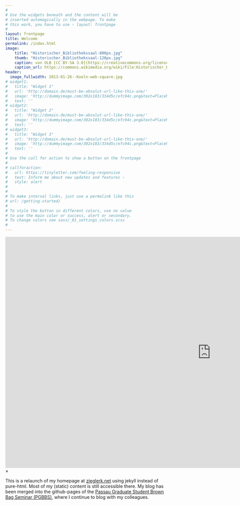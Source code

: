 ```yaml
---
#
# Use the widgets beneath and the content will be
# inserted automagically in the webpage. To make
# this work, you have to use › layout: frontpage
#
layout: frontpage
title: Welcome
permalink: /index.html
image:
    title: "Historischer_Bibliothekssaal-800px.jpg"
    thumb: "Historischer_Bibliothekssaal-128px.jpg"
    caption: von OLB [CC BY-SA 3.0](https://creativecommons.org/licenses/by-sa/3.0), vom Wikimedia Commons
    caption_url: https://commons.wikimedia.org/wiki/File:Historischer_Bibliothekssaal.JPG
header:
  image_fullwidth: 2013-01-26--Koeln-web-square.jpg
# widget1:
#   title: "Widget 1"
#   url: 'http://domain.de/must-be-absolut-url-like-this-one/'
#   image: 'http://dummyimage.com/302x183/334d5c/efc94c.png&text=Placeholder'
#   text: ''
# widget2:
#   title: "Widget 2"
#   url: 'http://domain.de/must-be-absolut-url-like-this-one/'
#   image: 'http://dummyimage.com/302x183/334d5c/efc94c.png&text=Placeholder'
#   text: ''
# widget3:
#   title: "Widget 3"
#   url: 'http://domain.de/must-be-absolut-url-like-this-one/'
#   image: 'http://dummyimage.com/302x183/334d5c/efc94c.png&text=Placeholder'
#   text: ''
#
# Use the call for action to show a button on the frontpage
#
# callforaction:
#   url: https://tinyletter.com/feeling-responsive
#   text: Inform me about new updates and features ›
#   style: alert
#
#
# To make internal links, just use a permalink like this
# url: /getting-started/
#
# To style the button in different colors, use no value
# to use the main color or success, alert or secondary.
# To change colors see sass/_01_settings_colors.scss
#
---
```

<div id="videoModal" class="reveal-modal large" data-reveal="">
  <div class="flex-video widescreen vimeo" style="display: block;">
    <iframe width="1280" height="720" src="https://www.youtube.com/embed/3b5zCFSmVvU" frameborder="0" allowfullscreen></iframe>
  </div>
  <a class="close-reveal-modal">&#215;</a>
</div>

This is a relaunch of my homepage at
[zieglerk.net](http://zieglerk.net) using jekyll instead of
pure-html. Most of my (static) content is still accessible there. My
blog has been merged into the github-pages of the
[Passau Graduate Student Brown Bag Seminar (PGBBS)](https://pgbbs.github.io),
where I continue to blog with my colleagues.

